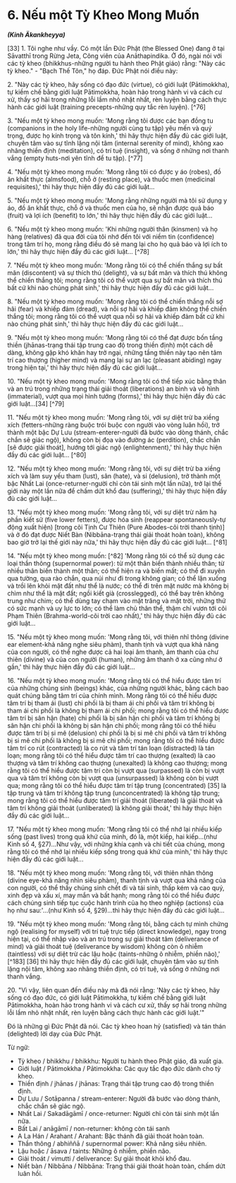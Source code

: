 # 6. Nếu một Tỳ Kheo Mong Muốn
***(Kinh Äkankheyya)***

[33] 1. Tôi nghe như vầy. Có một lần Đức Phật (the Blessed One) đang ở tại Sāvatthī trong Rừng Jeta, Công viên của Anāthapindika. Ở đó, ngài nói với các tỳ kheo (bhikkhus-những người tu hành theo Phật giáo) rằng: "Này các tỳ kheo." - "Bạch Thế Tôn," họ đáp. Đức Phật nói điều này:

2\. "Này các tỳ kheo, hãy sống có đạo đức (virtue), có giới luật (Pātimokkha), tự kiềm chế bằng giới luật Pātimokkha, hoàn hảo trong hành vi và cách cư xử, thấy sợ hãi trong những lỗi lầm nhỏ nhặt nhất, rèn luyện bằng cách thực hành các giới luật (training precepts-những quy tắc rèn luyện). [^76]

<!--pg-->
3\. "Nếu một tỳ kheo mong muốn: 'Mong rằng tôi được các bạn đồng tu (companions in the holy life-những người cùng tu tập) yêu mến và quý trọng, được họ kính trọng và tôn kính,' thì hãy thực hiện đầy đủ các giới luật, chuyên tâm vào sự tĩnh lặng nội tâm (internal serenity of mind), không xao nhãng thiền định (meditation), có trí tuệ (insight), và sống ở những nơi thanh vắng (empty huts-nơi yên tĩnh để tu tập). [^77]

4\. "Nếu một tỳ kheo mong muốn: 'Mong rằng tôi có được y áo (robes), đồ ăn khất thực (almsfood), chỗ ở (resting place), và thuốc men (medicinal requisites),' thì hãy thực hiện đầy đủ các giới luật...

5\. "Nếu một tỳ kheo mong muốn: 'Mong rằng những người mà tôi sử dụng y áo, đồ ăn khất thực, chỗ ở và thuốc men của họ, sẽ nhận được quả báo (fruit) và lợi ích (benefit) to lớn,' thì hãy thực hiện đầy đủ các giới luật...

6\. "Nếu một tỳ kheo mong muốn: 'Khi những người thân (kinsmen) và họ hàng (relatives) đã qua đời của tôi nhớ đến tôi với niềm tin (confidence) trong tâm trí họ, mong rằng điều đó sẽ mang lại cho họ quả báo và lợi ích to lớn,' thì hãy thực hiện đầy đủ các giới luật... [^78]

7\. "Nếu một tỳ kheo mong muốn: 'Mong rằng tôi có thể chiến thắng sự bất mãn (discontent) và sự thích thú (delight), và sự bất mãn và thích thú không thể chiến thắng tôi; mong rằng tôi có thể vượt qua sự bất mãn và thích thú bất cứ khi nào chúng phát sinh,' thì hãy thực hiện đầy đủ các giới luật...

8\. "Nếu một tỳ kheo mong muốn: 'Mong rằng tôi có thể chiến thắng nỗi sợ hãi (fear) và khiếp đảm (dread), và nỗi sợ hãi và khiếp đảm không thể chiến thắng tôi; mong rằng tôi
có thể vượt qua nỗi sợ hãi và khiếp đảm bất cứ khi nào chúng phát sinh,' thì hãy thực hiện đầy đủ các giới luật...

<!--pg-->
9\. "Nếu một tỳ kheo mong muốn: 'Mong rằng tôi có thể đạt được bốn tầng thiền (jhānas-trạng thái tập trung cao độ trong thiền định) một cách dễ dàng, không gặp khó khăn hay trở ngại, những tầng thiền này tạo nên tâm trí cao thượng (higher mind) và mang lại sự an lạc (pleasant abiding) ngay trong hiện tại,' thì hãy thực hiện đầy đủ các giới luật...

10\. "Nếu một tỳ kheo mong muốn: 'Mong rằng tôi có thể tiếp xúc bằng thân và an trú trong những trạng thái giải thoát (liberations) an bình và vô hình (immaterial), vượt qua mọi hình tướng (forms),' thì hãy thực hiện đầy đủ các giới luật...[34] [^79]

11\. "Nếu một tỳ kheo mong muốn: 'Mong rằng tôi, với sự diệt trừ ba xiềng xích (fetters-những ràng buộc trói buộc con người vào vòng luân hồi), trở thành một bậc Dự Lưu (stream-enterer-người đã bước vào dòng thánh, chắc chắn sẽ giác ngộ), không còn bị đọa vào đường ác (perdition), chắc chắn [sẽ được giải thoát], hướng tới giác ngộ (enlightenment),' thì hãy thực hiện đầy đủ các giới luật... [^80]

12\. "Nếu một tỳ kheo mong muốn: 'Mong rằng tôi, với sự diệt trừ ba xiềng xích và làm suy yếu tham (lust), sân (hate), và si (delusion), trở thành một bậc Nhất Lai (once-returner-người chỉ còn tái sinh một lần nữa), trở lại thế giới này một lần nữa để chấm dứt khổ đau (suffering),' thì hãy thực hiện đầy đủ các giới luật...

13\. "Nếu một tỳ kheo mong muốn: 'Mong rằng tôi, với sự diệt trừ năm hạ phần kiết sử (five lower fetters), được hóa sinh (reappear spontaneously-tự động xuất hiện) [trong cõi Tịnh Cư Thiên (Pure Abodes-cõi trời thanh tịnh)] và ở đó đạt được Niết Bàn (Nibbāna-trạng thái giải thoát hoàn toàn), không bao giờ trở lại thế giới này nữa,' thì hãy thực hiện đầy đủ các giới luật... [^81]

<!--pg-->
14\. "Nếu một tỳ kheo mong muốn: [^82] 'Mong rằng tôi có thể sử dụng các loại thần thông (supernormal power): từ một thân biến thành nhiều thân; từ nhiều thân biến thành một thân; có thể hiện ra và biến mất; có thể đi xuyên qua tường, qua rào chắn, qua núi như đi trong không gian; có thể lặn xuống và trồi lên khỏi mặt đất như thể là nước; có thể đi trên mặt nước mà không bị chìm như thể là mặt đất; ngồi kiết già (crosslegged), có thể bay trên không trung như chim; có thể dùng tay chạm vào mặt trăng và mặt trời, những thứ có sức mạnh và uy lực to lớn; có thể làm chủ thân thể, thậm chí vươn tới cõi Phạm Thiên (Brahma-world-cõi trời cao nhất),' thì hãy thực hiện đầy đủ các giới luật...

15\. "Nếu một tỳ kheo mong muốn: 'Mong rằng tôi, với thiên nhĩ thông (divine ear element-khả năng nghe siêu phàm), thanh tịnh và vượt qua khả năng của con người, có thể nghe được cả hai loại âm thanh, âm thanh của chư thiên (divine) và của con người (human), những âm thanh ở xa cũng như ở gần,' thì hãy thực hiện đầy đủ các giới luật...

16\. "Nếu một tỳ kheo mong muốn: 'Mong rằng tôi có thể hiểu được tâm trí của những chúng sinh (beings) khác, của những người khác, bằng cách bao quát chúng bằng tâm trí của chính mình. Mong rằng tôi có thể hiểu được tâm trí bị tham ái (lust) chi phối là bị tham ái chi phối và tâm trí không bị tham ái chi phối là không bị tham ái
chi phối; mong rằng tôi có thể hiểu được tâm trí bị sân hận (hate) chi phối là bị sân hận chi phối và tâm trí không bị sân hận chi phối là không bị sân hận chi phối; mong rằng tôi có thể hiểu được tâm trí bị si mê (delusion) chi phối là bị si mê chi phối và tâm trí không bị si mê chi phối là không bị si mê chi phối; mong rằng tôi có thể hiểu được tâm trí co rút (contracted) là co rút và tâm trí tán loạn (distracted) là tán loạn; mong rằng tôi có thể hiểu được tâm trí cao thượng (exalted) là cao thượng và tâm trí không cao thượng (unexalted) là không cao thượng; mong rằng tôi có thể hiểu được tâm trí còn bị vượt qua (surpassed) là còn bị vượt qua và tâm trí không còn bị vượt qua (unsurpassed) là không còn bị vượt qua; mong rằng tôi có thể hiểu được tâm trí tập trung (concentrated) [35] là tập trung và tâm trí không tập trung (unconcentrated) là không tập trung; mong rằng tôi có thể hiểu được tâm trí giải thoát (liberated) là giải thoát và tâm trí không giải thoát (unliberated) là không giải thoát,' thì hãy thực hiện đầy đủ các giới luật...

17\. "Nếu một tỳ kheo mong muốn: 'Mong rằng tôi có thể nhớ lại nhiều kiếp sống (past lives) trong quá khứ của mình, đó là, một kiếp, hai kiếp...(như Kinh số 4, §27)...Như vậy, với những khía cạnh và chi tiết của chúng, mong rằng tôi có thể nhớ lại nhiều kiếp sống trong quá khứ của mình,' thì hãy thực hiện đầy đủ các giới luật...

18\. "Nếu một tỳ kheo mong muốn: 'Mong rằng tôi, với thiên nhãn thông (divine eye-khả năng nhìn siêu phàm), thanh tịnh và vượt qua khả năng của con người, có thể thấy chúng sinh chết đi và tái sinh, thấp kém và cao quý, xinh đẹp và xấu xí, may mắn và bất hạnh; mong rằng tôi có thể hiểu được cách chúng sinh tiếp tục cuộc hành trình của họ theo nghiệp (actions) của họ như sau:'...(như Kinh số 4, §29)...thì hãy thực hiện đầy đủ các giới luật...

19\. "Nếu một tỳ kheo mong muốn: 'Mong rằng tôi, bằng cách tự mình chứng ngộ (realising for myself) với trí tuệ trực tiếp (direct knowledge), ngay trong hiện tại, có thể nhập vào và an trú trong sự giải thoát tâm (deliverance of mind) và giải thoát tuệ (deliverance by wisdom) không còn ô nhiễm (taintless) với sự diệt trừ các lậu hoặc (taints-những ô nhiễm, phiền não),' [^183] [36] thì hãy thực hiện đầy đủ các giới luật, chuyên tâm vào sự tĩnh lặng nội tâm, không xao nhãng thiền định, có trí tuệ, và sống ở những nơi thanh vắng.

20\. "Vì vậy, liên quan đến điều này mà đã nói rằng: 'Này các tỳ kheo, hãy sống có đạo đức, có giới luật Pātimokkha, tự kiềm chế bằng giới luật Pātimokkha, hoàn hảo trong hành vi và cách cư xử, thấy sợ hãi trong những lỗi lầm nhỏ nhặt nhất, rèn luyện bằng cách thực hành các giới luật.'"

Đó là những gì Đức Phật đã nói. Các tỳ kheo hoan hỷ (satisfied) và tán thán (delighted) lời dạy của Đức Phật.

<!--pg-->
Từ ngữ:

- Tỳ kheo / bhikkhu / bhikkhu: Người tu hành theo Phật giáo, đã xuất gia.
- Giới luật / Pātimokkha / Pātimokkha: Các quy tắc đạo đức dành cho tỳ kheo.
- Thiền định / jhānas / jhānas: Trạng thái tập trung cao độ trong thiền định.
- Dự Lưu / Sotāpanna / stream-enterer: Người đã bước vào dòng thánh, chắc chắn sẽ giác ngộ.
- Nhất Lai / Sakadāgāmī / once-returner: Người chỉ còn tái sinh một lần nữa.
- Bất Lai / anāgāmī / non-returner: không còn tái sanh
- A La Hán / Arahant / Arahant: Bậc thánh đã giải thoát hoàn toàn.
- Thần thông / abhiññā / supernormal power: Khả năng siêu nhiên.
- Lậu hoặc / āsava / taints: Những ô nhiễm, phiền não.
- Giải thoát / vimutti / deliverance: Sự giải thoát khỏi khổ đau.
- Niết bàn / Nibbāna / Nibbāna: Trạng thái giải thoát hoàn toàn, chấm dứt luân hồi.
